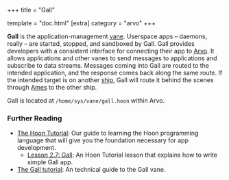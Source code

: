 +++
title = "Gall"

template = "doc.html"
[extra]
category = "arvo"
+++

**Gall** is the application-management [vane](../vane). Userspace apps –⁠ daemons, really –⁠ are started, stopped, and sandboxed by Gall. Gall provides developers with a consistent interface for connecting their app to [Arvo](../arvo). It allows applications and other vanes to send messages to applications and subscribe to data streams. Messages coming into Gall are routed to the intended application, and the response comes back along the same route. If the intended target is on another [ship](../ship), Gall will route it behind the scenes through [Ames](../ames) to the other ship.

Gall is located at `/home/sys/vane/gall.hoon` within Arvo.

### Further Reading

- [The Hoon Tutorial](@/docs/tutorials/hoon/_index.md): Our guide to learning the Hoon programming language that will give you the foundation necessary for app development.
  - [Lesson 2.7: Gall](@/docs/tutorials/hoon/gall.md): An Hoon Tutorial lesson that explains how to write simple Gall app.
- [The Gall tutorial](@/docs/tutorials/arvo/gall.md): An technical guide to the Gall vane.
